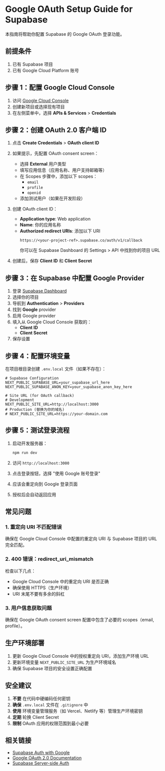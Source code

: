 # Google OAuth Setup Guide for Supabase

本指南将帮助你配置 Supabase 的 Google OAuth 登录功能。

## 前提条件

1. 已有 Supabase 项目
2. 已有 Google Cloud Platform 账号

## 步骤 1：配置 Google Cloud Console

1. 访问 [Google Cloud Console](https://console.cloud.google.com/)
2. 创建新项目或选择现有项目
3. 在左侧菜单中，选择 **APIs & Services** > **Credentials**

## 步骤 2：创建 OAuth 2.0 客户端 ID

1. 点击 **Create Credentials** > **OAuth client ID**
2. 如果提示，先配置 OAuth consent screen：
   - 选择 **External** 用户类型
   - 填写应用信息（应用名称、用户支持邮箱等）
   - 在 Scopes 步骤中，添加以下 scopes：
     - `email`
     - `profile`
     - `openid`
   - 添加测试用户（如果在开发阶段）

3. 创建 OAuth client ID：
   - **Application type**: Web application
   - **Name**: 你的应用名称
   - **Authorized redirect URIs**: 添加以下 URI
     ```
     https://<your-project-ref>.supabase.co/auth/v1/callback
     ```
     你可以在 Supabase Dashboard 的 Settings > API 中找到你的项目 URL

4. 创建后，保存 **Client ID** 和 **Client Secret**

## 步骤 3：在 Supabase 中配置 Google Provider

1. 登录 [Supabase Dashboard](https://app.supabase.com/)
2. 选择你的项目
3. 导航到 **Authentication** > **Providers**
4. 找到 **Google** provider
5. 启用 Google provider
6. 填入从 Google Cloud Console 获取的：
   - **Client ID**
   - **Client Secret**
7. 保存设置

## 步骤 4：配置环境变量

在项目根目录创建 `.env.local` 文件（如果不存在）：

```env
# Supabase Configuration
NEXT_PUBLIC_SUPABASE_URL=your_supabase_url_here
NEXT_PUBLIC_SUPABASE_ANON_KEY=your_supabase_anon_key_here

# Site URL (for OAuth callback)
# Development
NEXT_PUBLIC_SITE_URL=http://localhost:3000
# Production (替换为你的域名)
# NEXT_PUBLIC_SITE_URL=https://your-domain.com
```

## 步骤 5：测试登录流程

1. 启动开发服务器：
   ```bash
   npm run dev
   ```

2. 访问 `http://localhost:3000`

3. 点击登录按钮，选择 "使用 Google 账号登录"

4. 应该会重定向到 Google 登录页面

5. 授权后会自动返回应用

## 常见问题

### 1. 重定向 URI 不匹配错误

确保在 Google Cloud Console 中配置的重定向 URI 与 Supabase 项目的 URL 完全匹配。

### 2. 400 错误：redirect_uri_mismatch

检查以下几点：
- Google Cloud Console 中的重定向 URI 是否正确
- 确保使用 HTTPS（生产环境）
- URI 末尾不要有多余的斜杠

### 3. 用户信息获取问题

确保在 Google OAuth consent screen 配置中包含了必要的 scopes（email, profile）。

## 生产环境部署

1. 更新 Google Cloud Console 中的授权重定向 URI，添加生产环境 URL
2. 更新环境变量 `NEXT_PUBLIC_SITE_URL` 为生产环境域名
3. 确保 Supabase 项目的安全设置正确配置

## 安全建议

1. **不要** 在代码中硬编码任何密钥
2. **确保** `.env.local` 文件在 `.gitignore` 中
3. **使用** 环境变量管理服务（如 Vercel、Netlify 等）管理生产环境密钥
4. **定期** 轮换 Client Secret
5. **限制** OAuth 应用的权限范围到最小必要

## 相关链接

- [Supabase Auth with Google](https://supabase.com/docs/guides/auth/social-login/auth-google)
- [Google OAuth 2.0 Documentation](https://developers.google.com/identity/protocols/oauth2)
- [Supabase Server-side Auth](https://supabase.com/docs/guides/auth/server-side/creating-a-client)
